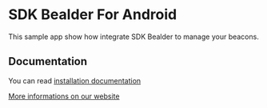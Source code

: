 # SDK Bealder For Android

This sample app show how integrate SDK Bealder to manage your beacons.

## Documentation

You can read [installation documentation](https://github.com/bealder/SDK-Android/DOCS.md)

[More informations on our website](http://bealder.com)




